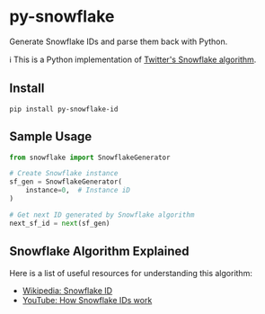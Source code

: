 # py-snowflake

Generate Snowflake IDs and parse them back with Python.

:information_source: This is a Python implementation
of [Twitter's Snowflake algorithm](https://github.com/twitter-archive/snowflake).

## Install

```shell
pip install py-snowflake-id
```

## Sample Usage

```python
from snowflake import SnowflakeGenerator

# Create Snowflake instance
sf_gen = SnowflakeGenerator(
    instance=0,  # Instance iD
)

# Get next ID generated by Snowflake algorithm
next_sf_id = next(sf_gen)
```

## Snowflake Algorithm Explained

Here is a list of useful resources for understanding this algorithm:

- [Wikipedia: Snowflake ID](https://en.wikipedia.org/wiki/Snowflake_ID)
- [YouTube: How Snowflake IDs work](https://www.youtube.com/watch?v=aLYKd7h7vgY)
